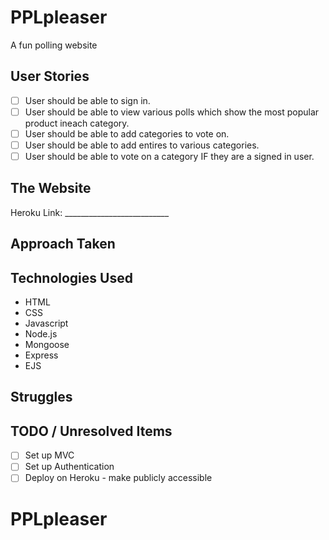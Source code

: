 # PPLpleaser
A fun polling website

## User Stories
- [ ] User should be able to sign in.
- [ ] User should be able to view various polls which show the most popular product ineach category.
- [ ] User should be able to add categories to vote on.
- [ ] User should be able to add entires to various categories.
- [ ] User should be able to vote on a category IF they are a signed in user.

## The Website
Heroku Link: __________________________

## Approach Taken

## Technologies Used
- HTML
- CSS
- Javascript
- Node.js
- Mongoose
- Express
- EJS

## Struggles

## TODO / Unresolved Items
- [ ] Set up MVC
- [ ] Set up Authentication
- [ ] Deploy on Heroku - make publicly accessible
# PPLpleaser
